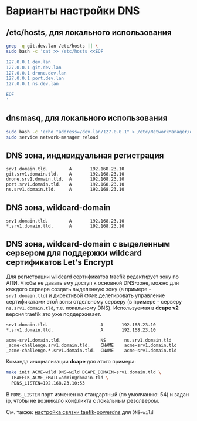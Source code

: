 # Варианты настройки DNS

## /etc/hosts, для локального использования

```bash
grep -q git.dev.lan /etc/hosts || \
sudo bash -c 'cat >> /etc/hosts <<EOF

127.0.0.1 dev.lan
127.0.0.1 git.dev.lan
127.0.0.1 drone.dev.lan
127.0.0.1 port.dev.lan
127.0.0.1 ns.dev.lan

EOF
'
```

## dnsmasq, для локального использования
```bash
sudo bash -c 'echo "address=/dev.lan/127.0.0.1" > /etc/NetworkManager/dnsmasq.d/dev.lan.conf'
sudo service network-manager reload
```

## DNS зона, индивидуальная регистрация

```
srv1.domain.tld.        A       192.168.23.10
git.srv1.domain.tld.    A       192.168.23.10
drone.srv1.domain.tld.  A       192.168.23.10
port.srv1.domain.tld.   A       192.168.23.10
ns.srv1.domain.tld.     A       192.168.23.10
```

## DNS зона, wildcard-domain

```
srv1.domain.tld.        A       192.168.23.10
*.srv1.domain.tld.      A       192.168.23.10
```

## DNS зона, wildcard-domain с выделенным сервером для поддержки wildcard сертификатов Let's Encrypt

Для регистрации wildcard сертификатов traefik редактирует зону по АПИ. Чтобы не давать ему доступ к основной DNS-зоне, можно для каждого сервера создать выделенную зону (в примере - `srv1.domain.tld`) и директивой `CNAME` делегировать управление сертификатами этой зоны отдельному серверу (в примере - серверу `ns.srv1.domain.tld`, т.е. локальному DNS). Используемая в **dcape v2** версия traefik это уже поддерживает.

```
srv1.domain.tld.                    A       192.168.23.10
*.srv1.domain.tld.                  A       192.168.23.10

acme-srv1.domain.tld.               NS       ns.srv1.domain.tld
_acme-challenge.srv1.domain.tld.    CNAME    acme-srv1.domain.tld
_acme-challenge.*.srv1.domain.tld.  CNAME    acme-srv1.domain.tld
```

Команда инициализации **dcape** для этого примера:

```bash
make init ACME=wild DNS=wild DCAPE_DOMAIN=srv1.domain.tld \
  TRAEFIK_ACME_EMAIL=admin@domain.tld \
  PDNS_LISTEN=192.168.23.10:53
```
В `PDNS_LISTEN` порт изменен на стандартный (по умолчанию: 54) и задан ip, чтобы не возникало конфликта с локальным резолвером.

См. также: [настройка связки taefik-powerdns](/apps/traefik/Makefile#L98) для `DNS=wild`